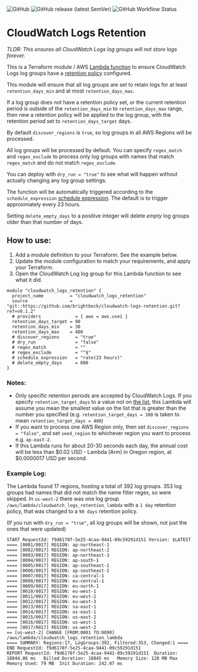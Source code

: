 ![GitHub](https://img.shields.io/github/license/brightbock/cloudwatch-logs-retention) ![GitHub release (latest SemVer)](https://img.shields.io/github/v/release/brightbock/cloudwatch-logs-retention) ![GitHub Workflow Status](https://img.shields.io/github/actions/workflow/status/brightbock/cloudwatch-logs-retention/terraform.yml?branch=main)

#  CloudWatch Logs Retention

_TLDR: This ensures all CloudWatch Logs log groups will not store logs forever._

This is a Terraform module / AWS [Lambda function](https://github.com/brightbock/cloudwatch-logs-retention/blob/main/src/lambda.py) to ensure CloudWatch Logs log groups have a [retention policy](https://docs.aws.amazon.com/AmazonCloudWatchLogs/latest/APIReference/API_PutRetentionPolicy.html) configured.

This module will ensure that all log groups are set to retain logs for at least `retention_days_min` and at most `retention_days_max`.

If a log group does not have a retention policy set, or the current retention period is outside of the `retention_days_min` to `retention_days_max` range, then new a retention policy will be applied to the log group, with the retention period set to `retention_days_target` days.

By default `discover_regions` is `true`, so log groups in all AWS Regions will be processed.

All log groups will be processed by default. You can specify `regex_match` and `regex_exclude` to process only log groups with names that match `regex_match` and do not match `regex_exclude`.

You can deploy with `dry_run = "true"` to see what will happen without actually changing any log group settings.

The function will be automatically triggered according to the `schedule_expression` [schedule expression](https://docs.aws.amazon.com/lambda/latest/dg/services-cloudwatchevents-expressions.html). The default is to trigger approximately every 23 hours.

Setting `delete_empty_days` to a positive integer will delete _empty_ log groups older than that number of days.

## How to use:

1. Add a module definition to your Terraform. See the example below.
2. Update the module configuration to match your requirements, and apply your Terraform.
3. Open the CloudWatch Log log group for this Lambda function to see what it did.

```
module "cloudwatch_logs_retention" {
  project_name          = "cloudwatch_logs_retention"
  source                = "git::https://github.com/brightbock/cloudwatch-logs-retention.git?ref=v0.1.2"
  # providers             = { aws = aws.use1 }
  retention_days_target = 90
  retention_days_min    = 30
  retention_days_max    = 400
  # discover_regions      = "true"
  # dry_run               = "false"
  # regex_match           = ""
  # regex_exclude         = "^$"
  # schedule_expression   = "rate(23 hours)"
  # delete_empty_days     = 600
}

```

### Notes:

- Only specific retention periods are accepted by CloudWatch Logs. If you specify `retention_target_days` to a value not on [the list](https://docs.aws.amazon.com/AmazonCloudWatchLogs/latest/APIReference/API_PutRetentionPolicy.html#API_PutRetentionPolicy_RequestSyntax), this Lambda will assume you mean the smallest value on the list that is greater than the number you specified (e.g. `retention_target_days = 380` is taken to mean `retention_target_days = 400`)
- If you want to process one AWS Region only, then set `discover_regions = "false"`, and set `seed_region` to whichever region you want to process e.g. `ap-east-2`.
- If this Lambda runs for about 20-30 seconds each day, the annual cost will be less than $0.02 USD - Lambda (Arm) in Oregon region, at $0.0000017 USD per second.

### Example Log:

The Lambda found 17 regions, hosting a total of 392 log groups. 353 log groups had names that did not match the name filter regex, so were skipped. In `us-west-2` there was one log group `/aws/lambda/cloudwatch_logs_retention_lambda` with a `1 day` retention policy, that was changed to a `90 days` retention policy.

(If you run with `dry_run = "true"`, all log groups will be shown, not just the ones that were updated)

```
START RequestId: f9d6178f-5e25-4caa-9441-09c59291d151 Version: $LATEST
==== [0001/0017] REGION: ap-northeast-1
==== [0002/0017] REGION: ap-northeast-2
==== [0003/0017] REGION: ap-northeast-3
==== [0004/0017] REGION: ap-south-1
==== [0005/0017] REGION: ap-southeast-1
==== [0006/0017] REGION: ap-southeast-2
==== [0007/0017] REGION: ca-central-1
==== [0008/0017] REGION: eu-central-1
==== [0009/0017] REGION: eu-north-1
==== [0010/0017] REGION: eu-west-1
==== [0011/0017] REGION: eu-west-2
==== [0012/0017] REGION: eu-west-3
==== [0013/0017] REGION: sa-east-1
==== [0014/0017] REGION: us-east-1
==== [0015/0017] REGION: us-east-2
==== [0016/0017] REGION: us-west-1
==== [0017/0017] REGION: us-west-2
== [us-west-2] CHANGE [FROM:0001 TO:0090] /aws/lambda/cloudwatch_logs_retention_lambda
==== SUMMARY: Regions:17, LogGroups:392, Filtered:353, Changed:1 ====
END RequestId: f9d6178f-5e25-4caa-9441-09c59291d151
REPORT RequestId: f9d6178f-5e25-4caa-9441-09c59291d151	Duration: 18844.06 ms	Billed Duration: 18845 ms	Memory Size: 128 MB	Max Memory Used: 79 MB	Init Duration: 242.07 ms
```
